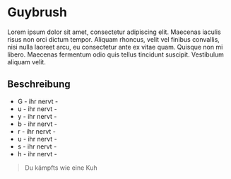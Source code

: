 # Guybrush
Lorem ipsum dolor sit amet, consectetur adipiscing elit. Maecenas iaculis risus non orci dictum tempor. Aliquam rhoncus, velit vel finibus convallis, nisi nulla laoreet arcu, eu consectetur ante ex vitae quam. Quisque non mi libero. Maecenas fermentum odio quis tellus tincidunt suscipit. Vestibulum aliquam velit.

## Beschreibung
* G - ihr nervt -
* u - ihr nervt -
* y - ihr nervt -
* b - ihr nervt -
* r - ihr nervt -
* u - ihr nervt -
* s - ihr nervt -
* h - ihr nervt -

> Du kämpfts wie eine Kuh